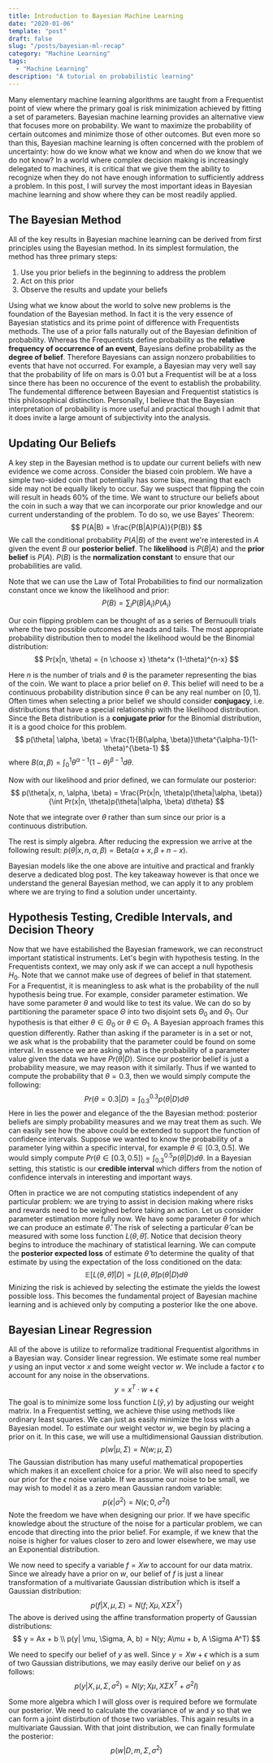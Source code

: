 ```yaml
---
title: Introduction to Bayesian Machine Learning
date: "2020-01-06"
template: "post"
draft: false
slug: "/posts/bayesian-ml-recap"
category: "Machine Learning"
tags:
  - "Machine Learning"
description: "A tutorial on probabilistic learning"
---
```

Many elementary machine learning algorithms are taught from a Frequentist point of view where the primary goal is risk minimization achieved by fitting a set of parameters. Bayesian machine learning provides an alternative view that focuses more on probability. We want to maximize the probability of certain outcomes and minimize those of other outcomes. But even more so than this, Bayesian machine learning is often concerned with the problem of uncertainty: how do we know what we know and when do we know that we do not know? In a world where complex decision making is increasingly delegated to machines, it is critical that we give them the ability to recognize when they do not have enough information to sufficiently address a problem. In this post, I will survey the most important ideas in Bayesian machine learning and show where they can be most readily applied.

## The Bayesian Method
All of the key results in Bayesian machine learning can be derived from first principles using the Bayesian method. In its simplest formulation, the method has three primary steps:
1. Use you prior beliefs in the beginning to address the problem
2. Act on this prior
3. Observe the results and update your beliefs

Using what we know about the world to solve new problems is the foundation of the Bayesian method. In fact it is the very essence of Bayesian statistics and its prime point of difference with Frequentists methods. The use of a prior falls naturally out of the Bayesian definition of probability. Whereas the Frequentists define probability as the **relative frequency of occurrence of an event**, Bayesians define probability as the **degree of belief**. Therefore Bayesians can assign nonzero probabilities to events that have not occurred. For example, a Bayesian may very well say that the probability of life on mars is 0.01 but a Frequentist will be at a loss since there has been no occurence of the event to establish the probability. The fundemental difference between Bayesian and Frequentist statistics is this philosophical distinction. Personally, I believe that the Bayesian interpretation of probability is more useful and practical though I admit that it does invite a large amount of subjectivity into the analysis.

## Updating Our Beliefs
A key step in the Bayesian method is to update our current beliefs with new evidence we come across. Consider the biased coin problem. We have a simple two-sided coin that potentially has some bias, meaning that each side may not be equally likely to occur. Say we suspect that flipping the coin will result in heads 60% of the time. We want to structure our beliefs about the coin in such a way that we can incorporate our prior knowledge and our current understanding of the problem. To do so, we use Bayes' Theorem:
$$
P(A|B) = \frac{P(B|A)P(A)}{P(B)}
$$
We call the conditional probability $P(A|B)$ of the event we're interested in $A$ given the event $B$ our **posterior belief**. The **likelihood** is $P(B|A)$ and the **prior belief** is $P(A)$. $P(B)$ is the **normalization constant** to ensure that our probabilities are valid.

Note that we can use the Law of Total Probabilities to find our normalization constant once we know the likelihood and prior:
$$
P(B) = \sum_i P(B|A_i)P(A_i)
$$

Our coin flipping problem can be thought of as a series of Bernuoulli trials where the two possible outcomes are heads and tails. The most appropriate probability distribution then to model the likelihood would be the Binomial distribution:
$$
Pr(x|n, \theta) = {n \choose x} \theta^x (1-\theta)^{n-x}
$$

Here $n$ is the number of trials and $\theta$ is the parameter representing the bias of the coin. We want to place a prior belief on $\theta$. This belief will need to be a continuous probability distribution since $\theta$ can be any real number on $[0, 1]$. Often times when selecting a prior belief we should consider **conjugacy**, i.e. distributions that have a special relationship with the likelihood distribution. Since the Beta distribution is a **conjugate prior** for the Binomial distribution, it is a good choice for this problem.
$$
p(\theta| \alpha, \beta) = \frac{1}{B(\alpha, \beta)}\theta^{\alpha-1}(1-\theta)^{\beta-1}
$$
where $B(\alpha, \beta) = \int^1_0 \theta^{\alpha-1}(1-\theta)^{\beta-1} d\theta$.

Now with our likelihood and prior defined, we can formulate our posterior:
$$
p(\theta|x, n, \alpha, \beta) = \frac{Pr(x|n, \theta)p(\theta|\alpha, \beta)}{\int Pr(x|n, \theta)p(\theta|\alpha, \beta) d\theta}
$$

Note that we integrate over $\theta$ rather than sum since our prior is a continuous distribution.

The rest is simply algebra. After reducing the expression we arrive at the following result: $p(\theta|x, n, \alpha, \beta) = \text{Beta}(\alpha+x, \beta+n-x)$.

Bayesian models like the one above are intuitive and practical and frankly deserve a dedicated blog post. The key takeaway however is that once we understand the general Bayesian method, we can apply it to any problem where we are trying to find a solution under uncertainty.

## Hypothesis Testing, Credible Intervals, and Decision Theory
Now that we have estabilished the Bayesian framework, we can reconstruct important statistical instruments. Let's begin with hypothesis testing. In the Frequentists context, we may only ask if we can accept a null hypothesis $H_0$. Note that we cannot make use of degrees of belief in that statement. For a Frequentist, it is meaningless to ask what is the probability of the null hypothesis being true. For example, consider parameter estimation. We have some parameter $\theta$ and would like to test its value. We can do so by partitioning the parameter space $\Theta$ into two disjoint sets $\Theta_0$ and $\Theta_1$. Our hypothesis is that either $\theta \in \Theta_0$ or $\theta \in \Theta_1$. A Bayesian approach frames this question differently. Rather than asking if the parameter is in a set or not, we ask what is the probability that the parameter could be found on some interval. In essence we are asking what is the probability of a parameter value given the data we have $Pr(\theta|D)$. Since our posterior belief is just a probability measure, we may reason with it similarly. Thus if we wanted to compute the probability that $\theta = 0.3$, then we would simply compute the following:
$$
Pr(\theta = 0.3|D) = \int^{0.3}_{0.3}p(\theta|D)d\theta
$$
Here in lies the power and elegance of the the Bayesian method: posterior beliefs are simply probability measures and we may treat them as such. We can easily see how the above could be extended to support the function of confidence intervals. Suppose we wanted to know the probability of a parameter lying within a specific interval, for example $\theta \in [0.3, 0.5]$. We would simply compute $Pr(\theta \in [0.3, 0.5]) = \int^{0.5}_{0.3}p(\theta|D)d\theta$. In a Bayesian setting, this statistic is our **credible interval** which differs from the notion of confidence intervals in interesting and important ways.

Often in practice we are not computing statistics independent of any particular problem: we are trying to assist in decision making where risks and rewards need to be weighed before taking an action. Let us consider parameter estimation more fully now. We have some parameter $\theta$ for which we can produce an estimate $\hat{\theta}$. The risk of selecting a particular $\hat{\theta}$ can be measured with some loss function $L(\theta, \hat{\theta})$. Notice that decision theory begins to introduce the machinary of statistical learning. We can compute the **posterior expected loss** of estimate $\hat{\theta}$ to determine the quality of that estimate by using the expectation of the loss conditioned on the data:
$$
\mathbb{E}[L(\theta, \hat{\theta})|D] = \int L(\theta, \hat{\theta}) p(\theta|D) d \theta
$$
Minizing the risk is achieved by selecting the estimate the yields the lowest possible loss. This becomes the fundamental project of Bayesian machine learning and is achieved only by computing a posterior like the one above.

## Bayesian Linear Regression
All of the above is utilize to reformalize traditional Frequentist algorithms in a Bayesian way. Consider linear regression. We estimate some real number $y$ using an input vector $x$ and some weight vector $w$. We include a factor $\epsilon$ to account for any noise in the observations.
$$
y = x^T \cdot w + \epsilon
$$
The goal is to minimize some loss function $L(\hat{y}, y)$ by adjusting our weight matrix. In a Frequentist setting, we achieve thise using methods like ordinary least squares. We can just as easily minimize the loss with a Bayesian model. To estimate our weight vector $w$, we begin by placing a prior on it. In this case, we will use a multidimensional Gaussian distribution.
$$
p(w|\mu, \Sigma) = N(w; \mu, \Sigma)
$$
The Gaussian distribution has many useful mathematical propoperties which makes it an excellent choice for a prior. We will also need to specify our prior for the $\epsilon$ noise variable. If we assume our noise to be small, we may wish to model it as a zero mean Gaussian random variable:
$$
p(\epsilon|\sigma^2) = N(\epsilon; 0, \sigma^2I)
$$
Note the freedom we have when designing our prior. If we have specific knowledge about the structure of the noise for a particular problem, we can encode that directing into the prior belief. For example, if we knew that the noise is higher for values closer to zero and lower elsewhere, we may use an Exponential distribution.

We now need to specify a variable $f = Xw$ to account for our data matrix. Since we already have a prior on $w$, our belief of $f$ is just a linear transformation of a multivariate Gaussian distribution which is itself a Gaussian distribution:
$$
p(f|X, \mu, \Sigma) = N(f; X\mu, X \Sigma X^T)
$$
The above is derived using the affine transformation property of Gaussian distributions:
$$
y = Ax + b \\
p(y| \mu, \Sigma, A, b) = N(y; A\mu + b, A \Sigma A^T)
$$

We need to specify our belief of $y$ as well. Since $y=Xw + \epsilon$ which is a sum of two Gaussian distributions, we may easily derive our belief on $y$ as follows:
$$
p(y|X, \mu, \Sigma, \sigma^2) = N(y; X \mu, X \Sigma X^T + \sigma^2 I)
$$

Some more algebra which I will gloss over is required before we formulate our posterior. We need to calculate the covariance of $w$ and $y$ so that we can form a joint distirbution of those two variables. This again results in a multivariate Gaussian. With that joint distribution, we can finally formulate the posterior:
$$
p(w| D, m, \Sigma, \sigma^2)
$$